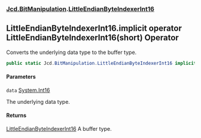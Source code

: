 ### [Jcd.BitManipulation](Jcd.BitManipulation.md 'Jcd.BitManipulation').[LittleEndianByteIndexerInt16](Jcd.BitManipulation.LittleEndianByteIndexerInt16.md 'Jcd.BitManipulation.LittleEndianByteIndexerInt16')

## LittleEndianByteIndexerInt16.implicit operator LittleEndianByteIndexerInt16(short) Operator

Converts the underlying data type to the buffer type.

```csharp
public static Jcd.BitManipulation.LittleEndianByteIndexerInt16 implicit operator LittleEndianByteIndexerInt16(short data);
```
#### Parameters

<a name='Jcd.BitManipulation.LittleEndianByteIndexerInt16.op_ImplicitJcd.BitManipulation.LittleEndianByteIndexerInt16(short).data'></a>

`data` [System.Int16](https://docs.microsoft.com/en-us/dotnet/api/System.Int16 'System.Int16')

The underlying data type.

#### Returns
[LittleEndianByteIndexerInt16](Jcd.BitManipulation.LittleEndianByteIndexerInt16.md 'Jcd.BitManipulation.LittleEndianByteIndexerInt16')
A buffer type.